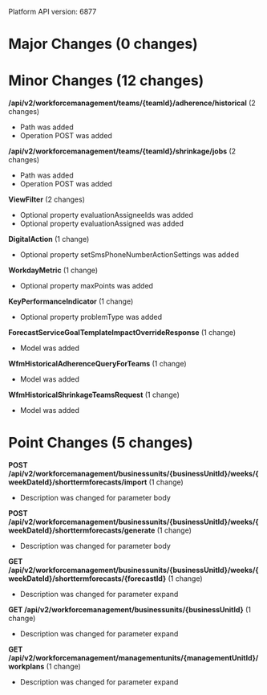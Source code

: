 Platform API version: 6877


# Major Changes (0 changes)


# Minor Changes (12 changes)

**/api/v2/workforcemanagement/teams/{teamId}/adherence/historical** (2 changes)

* Path was added
* Operation POST was added

**/api/v2/workforcemanagement/teams/{teamId}/shrinkage/jobs** (2 changes)

* Path was added
* Operation POST was added

**ViewFilter** (2 changes)

* Optional property evaluationAssigneeIds was added
* Optional property evaluationAssigned was added

**DigitalAction** (1 change)

* Optional property setSmsPhoneNumberActionSettings was added

**WorkdayMetric** (1 change)

* Optional property maxPoints was added

**KeyPerformanceIndicator** (1 change)

* Optional property problemType was added

**ForecastServiceGoalTemplateImpactOverrideResponse** (1 change)

* Model was added

**WfmHistoricalAdherenceQueryForTeams** (1 change)

* Model was added

**WfmHistoricalShrinkageTeamsRequest** (1 change)

* Model was added


# Point Changes (5 changes)

**POST /api/v2/workforcemanagement/businessunits/{businessUnitId}/weeks/{weekDateId}/shorttermforecasts/import** (1 change)

* Description was changed for parameter body

**POST /api/v2/workforcemanagement/businessunits/{businessUnitId}/weeks/{weekDateId}/shorttermforecasts/generate** (1 change)

* Description was changed for parameter body

**GET /api/v2/workforcemanagement/businessunits/{businessUnitId}/weeks/{weekDateId}/shorttermforecasts/{forecastId}** (1 change)

* Description was changed for parameter expand

**GET /api/v2/workforcemanagement/businessunits/{businessUnitId}** (1 change)

* Description was changed for parameter expand

**GET /api/v2/workforcemanagement/managementunits/{managementUnitId}/workplans** (1 change)

* Description was changed for parameter expand
